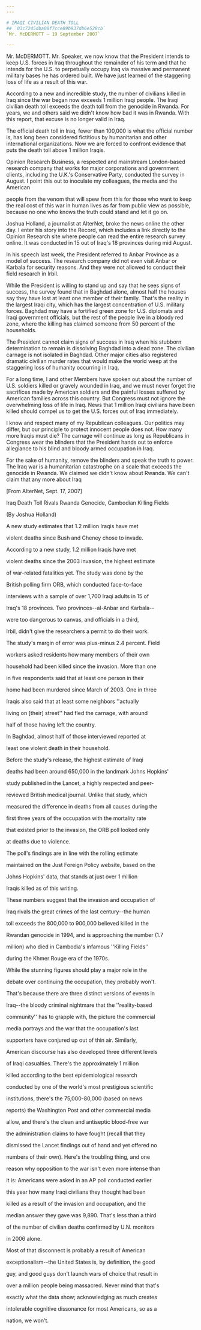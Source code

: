 ```yaml
---
---

# IRAQI CIVILIAN DEATH TOLL
## `03c7245dba08f7cce89b937db6e528cb`
`Mr. McDERMOTT — 19 September 2007`

---
```



Mr. McDERMOTT. Mr. Speaker, we now know that the President intends to 
keep U.S. forces in Iraq throughout the remainder of his term and that 
he intends for the U.S. to perpetually occupy Iraq via massive and 
permanent military bases he has ordered built. We have just learned of 
the staggering loss of life as a result of this war.

According to a new and incredible study, the number of civilians 
killed in Iraq since the war began now exceeds 1 million Iraqi people. 
The Iraqi civilian death toll exceeds the death toll from the genocide 
in Rwanda. For years, we and others said we didn't know how bad it was 
in Rwanda. With this report, that excuse is no longer valid in Iraq.

The official death toll in Iraq, fewer than 100,000 is what the 
official number is, has long been considered fictitious by humanitarian 
and other international organizations. Now we are forced to confront 
evidence that puts the death toll above 1 million Iraqis.

Opinion Research Business, a respected and mainstream London-based 
research company that works for major corporations and government 
clients, including the U.K.'s Conservative Party, conducted the survey 
in August. I point this out to inoculate my colleagues, the media and 
the American


people from the venom that will spew from this for those who want to 
keep the real cost of this war in human lives as far from public view 
as possible, because no one who knows the truth could stand and let it 
go on.

Joshua Holland, a journalist at AlterNet, broke the news online the 
other day. I enter his story into the Record, which includes a link 
directly to the Opinion Research site where people can read the entire 
research survey online. It was conducted in 15 out of Iraq's 18 
provinces during mid August.

In his speech last week, the President referred to Anbar Province as 
a model of success. The research company did not even visit Anbar or 
Karbala for security reasons. And they were not allowed to conduct 
their field research in Irbil.

While the President is willing to stand up and say that he sees signs 
of success, the survey found that in Baghdad alone, almost half the 
houses say they have lost at least one member of their family. That's 
the reality in the largest Iraqi city, which has the largest 
concentration of U.S. military forces. Baghdad may have a fortified 
green zone for U.S. diplomats and Iraqi government officials, but the 
rest of the people live in a bloody red zone, where the killing has 
claimed someone from 50 percent of the households.

The President cannot claim signs of success in Iraq when his stubborn 
determination to remain is dissolving Baghdad into a dead zone. The 
civilian carnage is not isolated in Baghdad. Other major cities also 
registered dramatic civilian murder rates that would make the world 
weep at the staggering loss of humanity occurring in Iraq.

For a long time, I and other Members have spoken out about the number 
of U.S. soldiers killed or gravely wounded in Iraq, and we must never 
forget the sacrifices made by American soldiers and the painful losses 
suffered by American families across this country. But Congress must 
not ignore the overwhelming loss of life in Iraq. News that 1 million 
Iraqi civilians have been killed should compel us to get the U.S. 
forces out of Iraq immediately.

I know and respect many of my Republican colleagues. Our politics may 
differ, but our principle to protect innocent people does not. How many 
more Iraqis must die? The carnage will continue as long as Republicans 
in Congress wear the blinders that the President hands out to enforce 
allegiance to his blind and bloody armed occupation in Iraq.

For the sake of humanity, remove the blinders and speak the truth to 
power. The Iraq war is a humanitarian catastrophe on a scale that 
exceeds the genocide in Rwanda. We claimed we didn't know about Rwanda. 
We can't claim that any more about Iraq











[From AlterNet, Sept. 17, 2007]



Iraq Death Toll Rivals Rwanda Genocide, Cambodian Killing Fields














(By Joshua Holland)




 A new study estimates that 1.2 million Iraqis have met 


 violent deaths since Bush and Cheney chose to invade.



 According to a new study, 1.2 million Iraqis have met 


 violent deaths since the 2003 invasion, the highest estimate 


 of war-related fatalities yet. The study was done by the 


 British polling firm ORB, which conducted face-to-face 


 interviews with a sample of over 1,700 Iraqi adults in 15 of 


 Iraq's 18 provinces. Two provinces--al-Anbar and Karbala--


 were too dangerous to canvas, and officials in a third, 


 Irbil, didn't give the researchers a permit to do their work. 


 The study's margin of error was plus-minus 2.4 percent. Field 


 workers asked residents how many members of their own 


 household had been killed since the invasion. More than one 


 in five respondents said that at least one person in their 


 home had been murdered since March of 2003. One in three 


 Iraqis also said that at least some neighbors ''actually 


 living on [their] street'' had fled the carnage, with around 


 half of those having left the country.



 In Baghdad, almost half of those interviewed reported at 


 least one violent death in their household.



 Before the study's release, the highest estimate of Iraqi 


 deaths had been around 650,000 in the landmark Johns Hopkins' 


 study published in the Lancet, a highly respected and peer-


 reviewed British medical journal. Unlike that study, which 


 measured the difference in deaths from all causes during the 


 first three years of the occupation with the mortality rate 


 that existed prior to the invasion, the ORB poll looked only 


 at deaths due to violence.



 The poll's findings are in line with the rolling estimate 


 maintained on the Just Foreign Policy website, based on the 


 Johns Hopkins' data, that stands at just over 1 million 


 Iraqis killed as of this writing.



 These numbers suggest that the invasion and occupation of 


 Iraq rivals the great crimes of the last century--the human 


 toll exceeds the 800,000 to 900,000 believed killed in the 


 Rwandan genocide in 1994, and is approaching the number (1.7 


 million) who died in Cambodia's infamous ''Killing Fields'' 


 during the Khmer Rouge era of the 1970s.



 While the stunning figures should play a major role in the 


 debate over continuing the occupation, they probably won't. 


 That's because there are three distinct versions of events in 


 Iraq--the bloody criminal nightmare that the ''reality-based 


 community'' has to grapple with, the picture the commercial 


 media portrays and the war that the occupation's last 


 supporters have conjured up out of thin air. Similarly, 


 American discourse has also developed three different levels 


 of Iraqi casualties. There's the approximately 1 million 


 killed according to the best epidemiological research 


 conducted by one of the world's most prestigious scientific 


 institutions, there's the 75,000-80,000 (based on news 


 reports) the Washington Post and other commercial media 


 allow, and there's the clean and antiseptic blood-free war 


 the administration claims to have fought (recall that they 


 dismissed the Lancet findings out of hand and yet offered no 


 numbers of their own). Here's the troubling thing, and one 


 reason why opposition to the war isn't even more intense than 


 it is: Americans were asked in an AP poll conducted earlier 


 this year how many Iraqi civilians they thought had been 


 killed as a result of the invasion and occupation, and the 


 median answer they gave was 9,890. That's less than a third 


 of the number of civilian deaths confirmed by U.N. monitors 


 in 2006 alone.



 Most of that disconnect is probably a result of American 


 exceptionalism--the United States is, by definition, the good 


 guy, and good guys don't launch wars of choice that result in 


 over a million people being massacred. Never mind that that's 


 exactly what the data show; acknowledging as much creates 


 intolerable cognitive dissonance for most Americans, so as a 


 nation, we won't.
